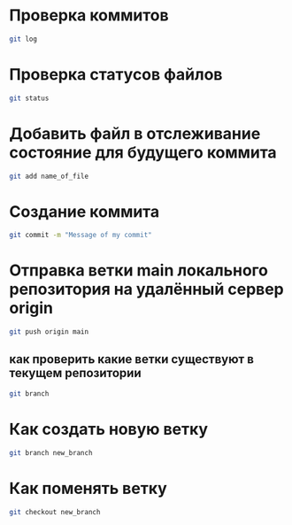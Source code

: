 # Проверка коммитов

```bash
git log
```

# Проверка статусов файлов

```bash
git status
```

# Добавить файл в отслеживание состояние для будущего коммита 
 
```bash
git add name_of_file
```

# Создание коммита 

```bash
git commit -m "Message of my commit"
```
# Отправка ветки main локального репозитория на удалённый сервер origin 

```bash
git push origin main
```

## как проверить какие ветки существуют в текущем репозитории 

```bash
git branch
```

#   Как создать новую ветку

```bash
git branch new_branch
```

# Как поменять ветку 

```bash
git checkout new_branch
```